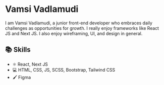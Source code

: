 # Vamsi Vadlamudi
I am Vamsi Vadlamudi, a junior front-end developer who embraces daily challenges as opportunities for growth. I really enjoy frameworks like React JS and Next JS. I also enjoy wireframing, UI, and design in general.

## 📚 Skills
* ⚛ React, Next JS
* 💻 HTML, CSS, JS, SCSS, Bootstrap, Tailwind CSS
* 🖌 Figma
